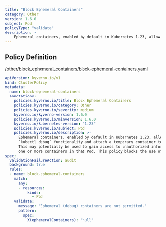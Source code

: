 ```yaml
---
title: "Block Ephemeral Containers"
category: Other
version: 1.6.0
subject: Pod
policyType: "validate"
description: >
    Ephemeral containers, enabled by default in Kubernetes 1.23, allow users to use the `kubectl debug` functionality and attach a temporary container to an existing Pod. This may potentially be used to gain access to unauthorized information executing inside one or more containers in that Pod. This policy blocks the use of ephemeral containers.
---
```


## Policy Definition
<a href="https://github.com/kyverno/policies/raw/main//other/block_ephemeral_containers/block-ephemeral-containers.yaml" target="-blank">/other/block_ephemeral_containers/block-ephemeral-containers.yaml</a>

```yaml
apiVersion: kyverno.io/v1
kind: ClusterPolicy
metadata:
  name: block-ephemeral-containers
  annotations:
    policies.kyverno.io/title: Block Ephemeral Containers
    policies.kyverno.io/category: Other
    policies.kyverno.io/severity: medium
    kyverno.io/kyverno-version: 1.6.0
    policies.kyverno.io/minversion: 1.6.0
    kyverno.io/kubernetes-version: "1.23"
    policies.kyverno.io/subject: Pod
    policies.kyverno.io/description: >-
      Ephemeral containers, enabled by default in Kubernetes 1.23, allow users to use the
      `kubectl debug` functionality and attach a temporary container to an existing Pod.
      This may potentially be used to gain access to unauthorized information executing inside
      one or more containers in that Pod. This policy blocks the use of ephemeral containers.
spec:
  validationFailureAction: audit
  background: true
  rules:
  - name: block-ephemeral-containers
    match:
      any:
      - resources:
          kinds:
            - Pod
    validate:
      message: "Ephemeral (debug) containers are not permitted."
      pattern:
        spec:
          X(ephemeralContainers): "null"
```
